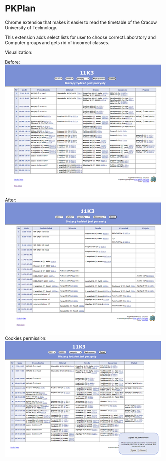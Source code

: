 # PKPlan
Chrome extension that makes it easier to read the timetable of the Cracow University of Technology.

This extension adds select lists for user to choose correct Laboratory and Computer groups and gets rid of incorrect classes.

Visualization:

Before:
![Before](https://github.com/emtepe35/PKPlan/blob/main/screenshots/po.png)
After:
![After](https://github.com/emtepe35/PKPlan/blob/main/screenshots/po1.png)
Cookies permission:
![After](https://github.com/emtepe35/PKPlan/blob/main/screenshots/po2.png)
